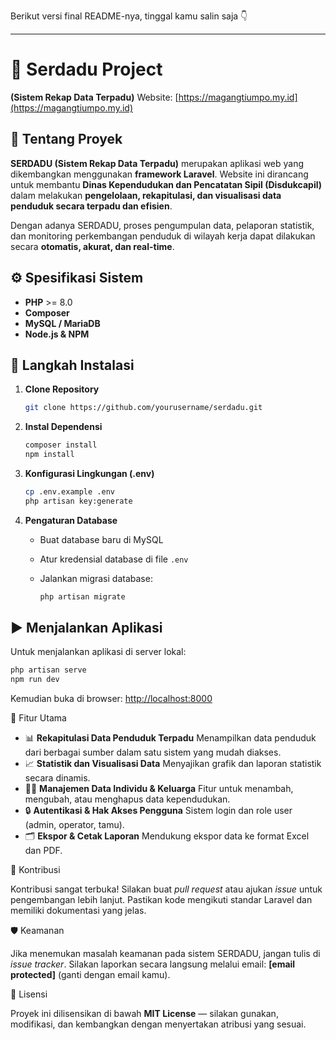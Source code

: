 Berikut versi final README-nya, tinggal kamu salin saja 👇

---

# 🧩 Serdadu Project

**(Sistem Rekap Data Terpadu)**
Website: [https://magangtiumpo.my.id](https://magangtiumpo.my.id)

## 📖 Tentang Proyek

**SERDADU (Sistem Rekap Data Terpadu)** merupakan aplikasi web yang dikembangkan menggunakan **framework Laravel**.
Website ini dirancang untuk membantu **Dinas Kependudukan dan Pencatatan Sipil (Disdukcapil)** dalam melakukan **pengelolaan, rekapitulasi, dan visualisasi data penduduk secara terpadu dan efisien**.

Dengan adanya SERDADU, proses pengumpulan data, pelaporan statistik, dan monitoring perkembangan penduduk di wilayah kerja dapat dilakukan secara **otomatis, akurat, dan real-time**.

## ⚙️ Spesifikasi Sistem

* **PHP** >= 8.0
* **Composer**
* **MySQL / MariaDB**
* **Node.js & NPM**

## 🚀 Langkah Instalasi

1. **Clone Repository**

   ```bash
   git clone https://github.com/yourusername/serdadu.git
   ```

2. **Instal Dependensi**

   ```bash
   composer install
   npm install
   ```

3. **Konfigurasi Lingkungan (.env)**

   ```bash
   cp .env.example .env
   php artisan key:generate
   ```

4. **Pengaturan Database**

   * Buat database baru di MySQL
   * Atur kredensial database di file `.env`
   * Jalankan migrasi database:

     ```bash
     php artisan migrate
     ```

## ▶️ Menjalankan Aplikasi

Untuk menjalankan aplikasi di server lokal:

```bash
php artisan serve
npm run dev
```

Kemudian buka di browser: [http://localhost:8000](http://localhost:8000)

🌟 Fitur Utama

* 📊 **Rekapitulasi Data Penduduk Terpadu**
  Menampilkan data penduduk dari berbagai sumber dalam satu sistem yang mudah diakses.
* 📈 **Statistik dan Visualisasi Data**
  Menyajikan grafik dan laporan statistik secara dinamis.
* 🧍‍♂️ **Manajemen Data Individu & Keluarga**
  Fitur untuk menambah, mengubah, atau menghapus data kependudukan.
* 🔒 **Autentikasi & Hak Akses Pengguna**
  Sistem login dan role user (admin, operator, tamu).
* 🗂️ **Ekspor & Cetak Laporan**
  Mendukung ekspor data ke format Excel dan PDF.

🤝 Kontribusi

Kontribusi sangat terbuka!
Silakan buat *pull request* atau ajukan *issue* untuk pengembangan lebih lanjut. Pastikan kode mengikuti standar Laravel dan memiliki dokumentasi yang jelas.

🛡️ Keamanan

Jika menemukan masalah keamanan pada sistem SERDADU, jangan tulis di *issue tracker*.
Silakan laporkan secara langsung melalui email: **[email protected]** (ganti dengan email kamu).

📜 Lisensi

Proyek ini dilisensikan di bawah **MIT License** — silakan gunakan, modifikasi, dan kembangkan dengan menyertakan atribusi yang sesuai.


